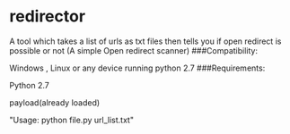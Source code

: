 # redirector
A tool which takes a list of urls as txt files then tells you if open redirect is possible or not (A simple Open redirect scanner)
###Compatibility:

Windows , Linux or any device running python 2.7
###Requirements:

Python 2.7

payload(already loaded)

"Usage: python file.py url_list.txt"

